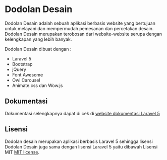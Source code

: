 # Dodolan Desain
Dodolan Desain adalah sebuah aplikasi berbasis website yang bertujuan untuk melayani dan mempermudah pemesanan dan percetakan desain. Dodolan Desain merupakan terobosan dari website-website serupa dengan kelengkapan yang lebih banyak.

Dodolan Desain dibuat dengan :
- Laravel 5
- Bootstrap
- jQuery
- Font Awesome
- Owl Carousel
- Animate.css dan Wow.js

## Dokumentasi
Dokumentasi selengkapnya dapat di cek di [website dokumentasi Laravel 5](http://laravel.com/docs)

## Lisensi
Dodolan desain merupakan aplikasi berbasis Laravel 5 sehingga lisensi Dodolan Desain juga sama dengan lisensi Laravel 5 yaitu dibawah Lisensi MIT [MIT license](http://opensource.org/licenses/MIT).
